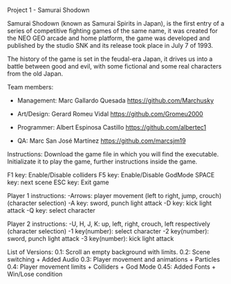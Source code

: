 ﻿Project 1 - Samurai Shodown

Samurai Shodown (known as Samurai Spirits in Japan), 
is the first entry of a series of competitive fighting 
games of the same name, it was created for the NEO GEO 
arcade and home platform, the game was developed and 
published by the studio SNK and its release took place 
in July 7 of 1993.

The history of the game is set in the feudal-era Japan, 
it drives us into a battle between good and evil, with 
some fictional and some real characters from the old Japan.

Team members:
- Management: Marc Gallardo Quesada https://github.com/Marchusky

- Art/Design: Gerard Romeu Vidal https://github.com/Gromeu2000

- Programmer: Albert Espinosa Castillo https://github.com/albertec1

- QA: Marc San José Martínez https://github.com/marcsjm19

Instructions:
Download the game file in which you will find the executable. 
Initializate it to play the game, further instructions inside the game.

F1 key: Enable/Disable colliders
F5 key: Enable/Disable GodMode
SPACE key: next scene
ESC key: Exit game

Player 1 instructions:
-Arrows: player movement (left to right, jump, crouch)(character selection)
-A key: sword, punch light attack
-D key: kick light attack
-Q key: select character

Player 2 instructions: 
-U, H, J, K: up, left, right, crouch, left respectively (character selection)
-1 key(number): select character
-2 key(number): sword, punch light attack
-3 key(number): kick light attack

List of Versions:
0.1: Scroll an empty background with limits.
0.2: Scene switching + Added Audio
0.3: Player movement and animations + Particles 
0.4: Player movement limits + Colliders + God Mode
0.45: Added Fonts + Win/Lose condition